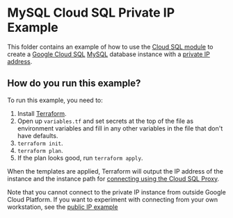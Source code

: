 # MySQL Cloud SQL Private IP Example

This folder contains an example of how to use the [Cloud SQL module](https://github.com/tnn-gruntwork-io/terraform-google-sql/tree/master/modules/cloud-sql) to create a [Google Cloud SQL](https://cloud.google.com/sql/) 
[MySQL](https://cloud.google.com/sql/docs/mysql/) database instance with a [private IP address](https://cloud.google.com/sql/docs/mysql/private-ip). 

## How do you run this example?

To run this example, you need to:

1. Install [Terraform](https://www.terraform.io/).
1. Open up `variables.tf` and set secrets at the top of the file as environment variables and fill in any other variables in
   the file that don't have defaults. 
1. `terraform init`.
1. `terraform plan`.
1. If the plan looks good, run `terraform apply`.

When the templates are applied, Terraform will output the IP address of the instance 
and the instance path for [connecting using the Cloud SQL Proxy](https://cloud.google.com/sql/docs/mysql/connect-admin-proxy). 

Note that you cannot connect to the private IP instance from outside Google Cloud Platform. 
If you want to experiment with connecting from your own workstation, see the [public IP example](https://github.com/tnn-gruntwork-io/terraform-google-sql/tree/master/examples/mysql-public-ip)  
